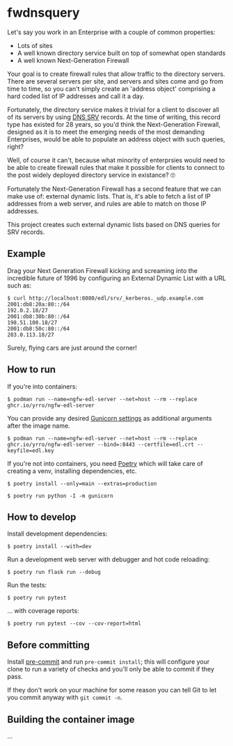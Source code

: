 # fwdnsquery

Let's say you work in an Enterprise with a couple of common properties:

* Lots of sites
* A well known directory service built on top of somewhat open standards
* A well known Next-Generation Firewall

Your goal is to create firewall rules that allow traffic to the directory
servers. There are several servers per site, and servers and sites come and go
from time to time, so you can't simply create an 'address object' comprising a
hard coded list of IP addresses and call it a day.

Fortunately, the directory service makes it trivial for a client to discover
all of its servers by using [DNS
SRV](https://datatracker.ietf.org/doc/html/rfc2782) records. At the time of
writing, this record type has existed for 28 years, so you'd think the
Next-Generation Firewall, designed as it is to meet the emerging needs of the
most demanding Enterprises, would be able to populate an address object with
such queries, right?

Well, of course it can't, because what minority of enterprsies would need to be
able to create firewall rules that make it possible for clients to connect to
the post widely deployed directory service in existance? 🙄

Fortunately the Next-Generation Firewall has a second feature that we can make
use of: external dynamic lists. That is, it's able to fetch a list of IP
addresses from a web server, and rules are able to match on those IP addresses.

This project creates such external dynamic lists based on DNS queries for SRV
records.

## Example

Drag your Next Generation Firewall kicking and screaming into the incredible
future of 1996 by configuring an External Dynamic List with a URL such as:

    $ curl http://localhost:8080/edl/srv/_kerberos._udp.example.com
    2001:db8:20a:80::/64
    192.0.2.18/27
    2001:db8:30b:80::/64
    198.51.100.18/27
    2001:db8:50c:80::/64
    203.0.113.18/27

Surely, flying cars are just around the corner!

## How to run

If you're into containers:

```
$ podman run --name=ngfw-edl-server --net=host --rm --replace ghcr.io/yrro/ngfw-edl-server
```

You can provide any desired [Gunicorn
settings](https://docs.gunicorn.org/en/latest/settings.html) as additional
arguments after the image name.

```
$ podman run --name=ngfw-edl-server --net=host --rm --replace ghcr.io/yrro/ngfw-edl-server --bind=:8443 --certfile=edl.crt --keyfile=edl.key
```

If you're not into containers, you need [Poetry](https://python-poetry.org/)
which will take care of creating a venv, installing dependencies, etc.

```
$ poetry install --only=main --extras=production

$ poetry run python -I -m gunicorn
```

## How to develop

Install development dependencies:

```
$ poetry install --with=dev
```

Run a development web server with debugger and hot code reloading:

```
$ poetry run flask run --debug
```

Run the tests:

```
$ poetry run pytest
```

... with coverage reports:

```
$ poetry run pytest --cov --cov-report=html
```

## Before committing

Install [pre-commit](https://pre-commit.com/) and run `pre-commit install`;
this will configure your clone to run a variety of checks and you'll only be
able to commit if they pass.

If they don't work on your machine for some reason you can tell Git to let you
commit anyway with `git commit -n`.

## Building the container image

...
